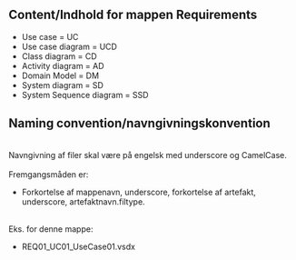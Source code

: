 ## Content/Indhold for mappen Requirements
- Use case = UC 
- Use case diagram = UCD
- Class diagram = CD
- Activity diagram = AD
- Domain Model = DM
- System diagram = SD
- System Sequence diagram = SSD


## Naming convention/navngivningskonvention
<br> Navngivning af filer skal være på engelsk med underscore og CamelCase. <br/> 
<br> Fremgangsmåden er: <br/>  
- Forkortelse af mappenavn, underscore, forkortelse af artefakt, underscore, artefaktnavn.filtype.

<br> Eks. for denne mappe: <br/> 
- REQ01_UC01_UseCase01.vsdx 
